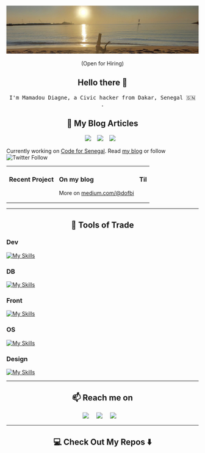 ![cover](/assets/cover.jpg)
<p align="center"> (Open for Hiring)</p>

<h2 align="center"> Hello there 👋 </h2>
<p align="center">
  <samp>I'm Mamadou Diagne, a Civic hacker from Dakar, Senegal 🇸🇳 .</samp>
</p>

<h2 align="center">💬 My Blog Articles</h2>
<p align="center" align='right'>
  <a target="_blank"href="https://dofbi.medium.com"><img src="https://img.shields.io/badge/Medium%20-%231572B6.svg?&style=for-the-badge&logo=medium&logoColor=white" /></a>&nbsp;&nbsp;&nbsp;
  <a target="_blank"href="https://til.dofbi.com/"><img src="https://img.shields.io/badge/Hashnode-2962FF?style=for-the-badge&logo=hashnode&logoColor=white" /></a>&nbsp;&nbsp;&nbsp;
  <a target="_blank"href="https://dev.to/dofbi"><img src="https://img.shields.io/badge/dev.to-%2312100E.svg?&style=for-the-badge&logo=dev.to&logoColor=white" /></a>&nbsp;&nbsp;&nbsp;
</p>

Currently working on [Code for Senegal](https://github.com/Code-for-Senegal). Read [my blog](https://medium.com/@dofbi) or follow ![Twitter Follow](https://img.shields.io/twitter/follow/dofbi?label=dofbi&style=social)

<table><tr><td valign="top">

### Recent Project
<!-- recent_releases starts -->
<!-- recent_releases ends -->
</td><td valign="top">

### On my blog
<!-- blog starts -->
<!-- blog ends -->
More on [medium.com/@dofbi](https://medium.com/@dofbi)
</td><td valign="top">
  
### Til
  
</td> 
<table>
  

<hr>

<h2 align="center"> 🔭 Tools of Trade</h2>

### Dev
  
[![My Skills](https://skillicons.dev/icons?i=js,ts,py,ruby,nodejs,r,c,php)](https://linktr.ee/dofbi)
  
### DB
  
[![My Skills](https://skillicons.dev/icons?i=graphql,prisma,postgres,mongodb,mysql,firebase,supabase,grafana)](https://linktr.ee/dofbi)

### Front
  
[![My Skills](https://skillicons.dev/icons?i=html,md,css,jquery,svg,bootstrap,sass,tailwind,styledcomponents,svelte,react,gatsby,vue,nuxtjs,angular,electron,rails,wordpress)](https://linktr.ee/dofbi)

### OS
  
[![My Skills](https://skillicons.dev/icons?i=linux,bash,git,vim,vscode,docker,discord,aws)](https://linktr.ee/dofbi)

### Design  
  
[![My Skills](https://skillicons.dev/icons?i=figma,blender,ai,ps,pr,ae)](https://linktr.ee/dofbi)

<hr>

<h2  align="center">📫 Reach me on</h2>
<p align="center">
  <a target="_blank"href="https://www.linkedin.com/in/dofbi"><img src="https://img.shields.io/badge/linkedin-%230077B5.svg?&style=for-the-badge&logo=linkedin&logoColor=white" /></a>&nbsp;&nbsp;&nbsp;&nbsp;
  <a target="_blank"href="https://twitter.com/dofbi"><img src="https://img.shields.io/badge/twitter-%231DA1F2.svg?&style=for-the-badge&logo=twitter&logoColor=white" /></a>&nbsp;&nbsp;&nbsp;&nbsp;
  <a href="mailto:genova@dofbi.com?subject=Hello%20dofbi,%20From%20Github"><img src="https://img.shields.io/badge/gmail-%23D14836.svg?&style=for-the-badge&logo=gmail&logoColor=white" /></a>&nbsp;&nbsp;&nbsp;&nbsp;
</p>
  
<hr>

<h2  align="center">💻 Check Out My Repos ⬇️ </h2>

